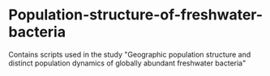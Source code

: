 # Population-structure-of-freshwater-bacteria
Contains scripts used in the study "Geographic population structure and distinct population dynamics of globally abundant freshwater bacteria"
